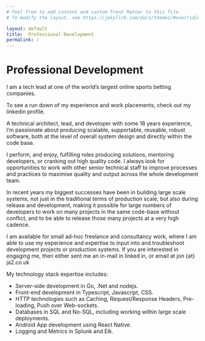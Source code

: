 ```yaml
---
# Feel free to add content and custom Front Matter to this file.
# To modify the layout, see https://jekyllrb.com/docs/themes/#overriding-theme-defaults

layout: default
title:  Professional Development
permalink: /
---
```


# Professional Development

I am a tech lead at one of the world’s largest online sports betting companies.

To see a run down of my experience and work placements,  check out my linkedin profile.

A technical architect, lead, and developer with some 18 years experience, I’m passionate about producing scalable, supportable, reusable, robust software, both at the level of overall system design and directly within the code base.

I perform, and enjoy, fulfilling roles producing solutions, mentoring developers, or cranking out high quality code. I always look for opportunities to work with other senior technical staff to improve processes and practices to maximise quality and output across the whole development team.

In recent years my biggest successes have been in building large scale systems, not just in the traditional terms of production scale, but also during release and development, making it possible for large numbers of developers to work on many projects in the same code-base without conflict, and to be able to release those many projects at a very high cadence.

I am available for small ad-hoc freelance and consultancy work, where I am able to use my experience and expertise to input into and troubleshoot development projects or production systems. If you are interested in engaging me, then either sent me an in-mail in linked in, or email at jon {at} ja2.co.uk

My technology stack expertise includes:

- Server-side development in Go, .Net and nodejs.
- Front-end development in Typescript, Javascript, CSS.
- HTTP technologies such as Caching, Request/Response Headers, Pre-loading, Push over Web-sockets.
- Databases in SQL and No-SQL, including working within large scale deployments.
- Android App development using React Native.
- Logging and Metrics in Splunk and Elk.